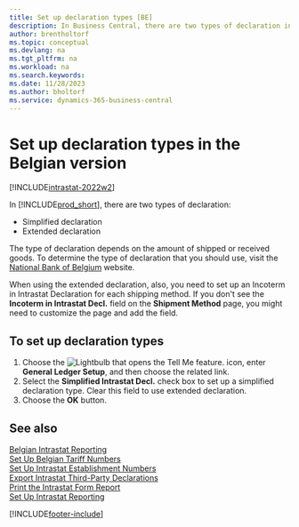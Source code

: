 ```yaml
---
title: Set up declaration types [BE]
description: In Business Central, there are two types of declaration in the Belgian version, the simplified declaration and the extended declaration.
author: brentholtorf
ms.topic: conceptual
ms.devlang: na
ms.tgt_pltfrm: na
ms.workload: na
ms.search.keywords:
ms.date: 11/28/2023
ms.author: bholtorf
ms.service: dynamics-365-business-central
---
```

# Set up declaration types in the Belgian version

[!INCLUDE[intrastat-2022w2](../../includes/intrastat-2022w2.md)]

In [!INCLUDE[prod_short](../../includes/prod_short.md)], there are two types of declaration:  

- Simplified declaration  
- Extended declaration  

The type of declaration depends on the amount of shipped or received goods. To determine the type of declaration that you should use, visit the [National Bank of Belgium](https://aka.ms/BelgianNationalBank) website.  

When using the extended declaration, also, you need to set up an Incoterm in Intrastat Declaration for each shipping method. If you don't see the **Incoterm in Intrastat Decl.** field on the **Shipment Method** page, you might need to customize the page and add the field.

## To set up declaration types  

1. Choose the ![Lightbulb that opens the Tell Me feature.](../../media/ui-search/search_small.png "Tell me what you want to do") icon, enter **General Ledger Setup**, and then choose the related link.  
2. Select the **Simplified Intrastat Decl.** check box to set up a simplified declaration type. Clear this field to use extended declaration.  
3. Choose the **OK** button.  

## See also

[Belgian Intrastat Reporting](belgian-intrastat-reporting.md)  
[Set Up Belgian Tariff Numbers](how-to-set-up-belgian-tariff-numbers.md)  
[Set Up Intrastat Establishment Numbers](how-to-set-up-intrastat-establishment-numbers.md)  
[Export Intrastat Third-Party Declarations](how-to-export-intrastat-third-party-declararations.md)  
[Print the Intrastat Form Report](how-to-print-the-intrastat-form-report.md)  
[Set Up Intrastat Reporting](../../finance-how-setup-report-intrastat.md)  

[!INCLUDE[footer-include](../../includes/footer-banner.md)]
